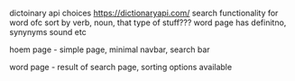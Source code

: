 dictoinary
api choices
https://dictionaryapi.com/
search functionality for word ofc
sort by verb, noun, that type of stuff???
word page has definitno, synynyms sound etc 

hoem page - simple page, minimal navbar, search bar

word page - result of search page, sorting options available